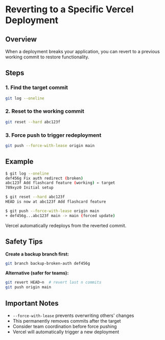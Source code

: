 # Reverting to a Specific Vercel Deployment

## Overview
When a deployment breaks your application, you can revert to a previous working commit to restore functionality.

## Steps

### 1. Find the target commit
```bash
git log --oneline
```

### 2. Reset to the working commit
```bash
git reset --hard abc123f
```

### 3. Force push to trigger redeployment
```bash
git push --force-with-lease origin main
```

## Example

```bash
$ git log --oneline
def456g Fix auth redirect (broken)
abc123f Add flashcard feature (working) ← target
789xyz0 Initial setup

$ git reset --hard abc123f
HEAD is now at abc123f Add flashcard feature

$ git push --force-with-lease origin main
+ def456g...abc123f main -> main (forced update)
```

Vercel automatically redeploys from the reverted commit.

## Safety Tips

**Create a backup branch first:**
```bash
git branch backup-broken-auth def456g
```

**Alternative (safer for teams):**
```bash
git revert HEAD~n  # revert last n commits
git push origin main
```

## Important Notes
- `--force-with-lease` prevents overwriting others' changes
- This permanently removes commits after the target
- Consider team coordination before force pushing
- Vercel will automatically trigger a new deployment
